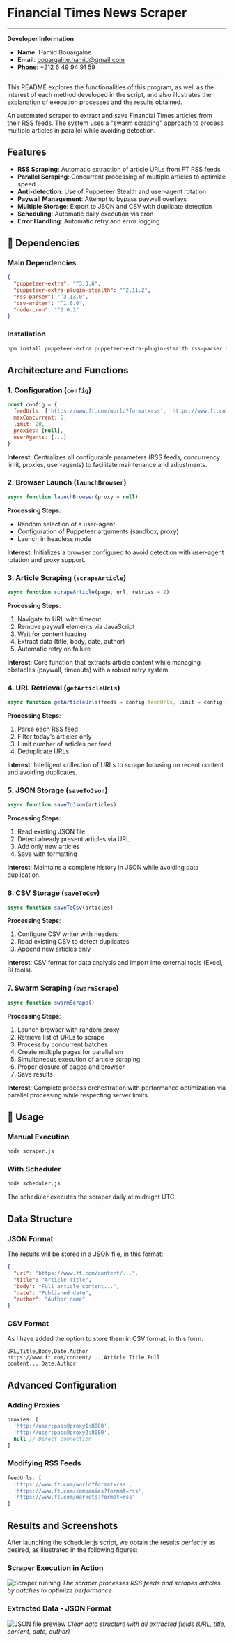# Financial Times News Scraper

---
**Developer Information**
- **Name**: Hamid Bouargalne
- **Email**: bouargalne.hamid@gmail.com
- **Phone**: +212 6 49 94 91 59
---

This README explores the functionalities of this program, as well as the interest of each method developed in the script, and also illustrates the explanation of execution processes and the results obtained.

An automated scraper to extract and save Financial Times articles from their RSS feeds. The system uses a "swarm scraping" approach to process multiple articles in parallel while avoiding detection.

## Features

- **RSS Scraping**: Automatic extraction of article URLs from FT RSS feeds
- **Parallel Scraping**: Concurrent processing of multiple articles to optimize speed
- **Anti-detection**: Use of Puppeteer Stealth and user-agent rotation
- **Paywall Management**: Attempt to bypass paywall overlays
- **Multiple Storage**: Export to JSON and CSV with duplicate detection
- **Scheduling**: Automatic daily execution via cron
- **Error Handling**: Automatic retry and error logging

## 🔧 Dependencies

### Main Dependencies
```json
{
  "puppeteer-extra": "^3.3.6",
  "puppeteer-extra-plugin-stealth": "^2.11.2",
  "rss-parser": "^3.13.0",
  "csv-writer": "^1.6.0",
  "node-cron": "^3.0.3"
}
```

### Installation
```bash
npm install puppeteer-extra puppeteer-extra-plugin-stealth rss-parser mongodb csv-writer node-cron
```

## Architecture and Functions

### 1. Configuration (`config`)
```javascript
const config = {
  feedUrls: ['https://www.ft.com/world?format=rss', 'https://www.ft.com/companies?format=rss'],
  maxConcurrent: 5,
  limit: 20,
  proxies: [null],
  userAgents: [...]
}
```
**Interest**: Centralizes all configurable parameters (RSS feeds, concurrency limit, proxies, user-agents) to facilitate maintenance and adjustments.

### 2. Browser Launch (`launchBrowser`)
```javascript
async function launchBrowser(proxy = null)
```
**Processing Steps**:
- Random selection of a user-agent
- Configuration of Puppeteer arguments (sandbox, proxy)
- Launch in headless mode

**Interest**: Initializes a browser configured to avoid detection with user-agent rotation and proxy support.

### 3. Article Scraping (`scrapeArticle`)
```javascript
async function scrapeArticle(page, url, retries = 2)
```
**Processing Steps**:
1. Navigate to URL with timeout
2. Remove paywall elements via JavaScript
3. Wait for content loading
4. Extract data (title, body, date, author)
5. Automatic retry on failure

**Interest**: Core function that extracts article content while managing obstacles (paywall, timeouts) with a robust retry system.

### 4. URL Retrieval (`getArticleUrls`)
```javascript
async function getArticleUrls(feeds = config.feedUrls, limit = config.limit)
```
**Processing Steps**:
1. Parse each RSS feed
2. Filter today's articles only
3. Limit number of articles per feed
4. Deduplicate URLs

**Interest**: Intelligent collection of URLs to scrape focusing on recent content and avoiding duplicates.

### 5. JSON Storage (`saveToJson`)
```javascript
async function saveToJson(articles)
```
**Processing Steps**:
1. Read existing JSON file
2. Detect already present articles via URL
3. Add only new articles
4. Save with formatting

**Interest**: Maintains a complete history in JSON while avoiding data duplication.

### 6. CSV Storage (`saveToCsv`)
```javascript
async function saveToCsv(articles)
```
**Processing Steps**:
1. Configure CSV writer with headers
2. Read existing CSV to detect duplicates
3. Append new articles only

**Interest**: CSV format for data analysis and import into external tools (Excel, BI tools).

### 7. Swarm Scraping (`swarmScrape`)
```javascript
async function swarmScrape()
```
**Processing Steps**:
1. Launch browser with random proxy
2. Retrieve list of URLs to scrape
3. Process by concurrent batches
4. Create multiple pages for parallelism
5. Simultaneous execution of article scraping
6. Proper closure of pages and browser
7. Save results

**Interest**: Complete process orchestration with performance optimization via parallel processing while respecting server limits.

## 🚀 Usage

### Manual Execution
```bash
node scraper.js
```

### With Scheduler
```bash
node scheduler.js
```
The scheduler executes the scraper daily at midnight UTC.

## Data Structure

### JSON Format

The results will be stored in a JSON file, in this format:

```json
{
  "url": "https://www.ft.com/content/...",
  "title": "Article Title",
  "body": "Full article content...",
  "date": "Published date",
  "author": "Author name"
}
```

### CSV Format

As I have added the option to store them in CSV format, in this form:

```csv
URL,Title,Body,Date,Author
https://www.ft.com/content/...,Article Title,Full content...,Date,Author
```

## Advanced Configuration

### Adding Proxies
```javascript
proxies: [
  'http://user:pass@proxy1:8080',
  'http://user:pass@proxy2:8080',
  null // Direct connection
]
```

### Modifying RSS Feeds
```javascript
feedUrls: [
  'https://www.ft.com/world?format=rss',
  'https://www.ft.com/companies?format=rss',
  'https://www.ft.com/markets?format=rss'
]
```

##  Results and Screenshots

After launching the scheduler.js script, we obtain the results perfectly as desired, as illustrated in the following figures:

### Scraper Execution in Action
![Scraper running](screenshot1.png)
*The scraper processes RSS feeds and scrapes articles by batches to optimize performance*

### Extracted Data - JSON Format
![JSON file preview](screenshot2.png)
*Clear data structure with all extracted fields (URL, title, content, date, author)*

